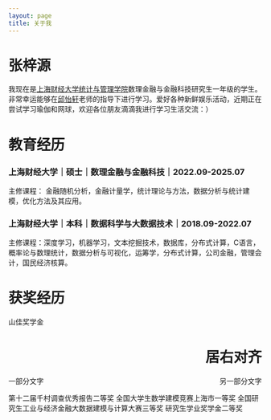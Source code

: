 ```yaml
---
layout: page
title: 关于我
---
```

# <font face="逐浪新宋">张梓源</font>
我现在是[上海财经大学](https://www.sufe.edu.cn/structure/index.psp)[统计与管理学院](https://ssm.sufe.edu.cn/)数理金融与金融科技研究生一年级的学生。非常幸运能够在[邱怡轩](https://yixuan.blog/)老师的指导下进行学习。爱好各种新鲜娱乐活动，近期正在尝试学习瑜伽和网球，欢迎各位朋友滴滴我进行学习生活交流：）
# 教育经历  
### 上海财经大学｜硕士｜数理金融与金融科技｜2022.09-2025.07  
主修课程： 金融随机分析，金融计量学，统计理论与方法，数据分析与统计建模，优化方法及其应用。  
### 上海财经大学｜本科｜数据科学与大数据技术｜2018.09-2022.07  
主修课程：深度学习，机器学习，文本挖掘技术，数据库，分布式计算，C语言，概率论与数理统计，数据分析与可视化，运筹学，分布式计算，公司金融，管理会计，国民经济核算。  
# 获奖经历  
山佳奖学金<h1 style="text-align:right">居右对齐 </h1>
<p style="text-align:left;">一部分文字<span style="float:right;">另一部分文字</span></p>
第十二届千村调查优秀报告二等奖
全国大学生数学建模竞赛上海市一等奖
全国研究生工业与经济金融大数据建模与计算大赛三等奖
研究生学业奖学金二等奖
